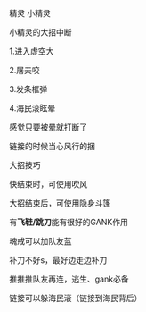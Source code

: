 精灵	小精灵

小精灵的大招中断

1.进入虚空大

2.屠夫咬

3.发条框弹

4.海民滚眩晕

感觉只要被晕就打断了

链接的时候当心风行的捆



大招技巧

快结束时，可使用吹风

大招结束后，可使用隐身斗篷

有**飞鞋/跳刀**能有很好的GANK作用



魂戒可以加队友蓝

补刀不好s，最好边走边补刀

推推推队友再连，逃生、gank必备



链接可以躲海民滚（链接到海民背后）


